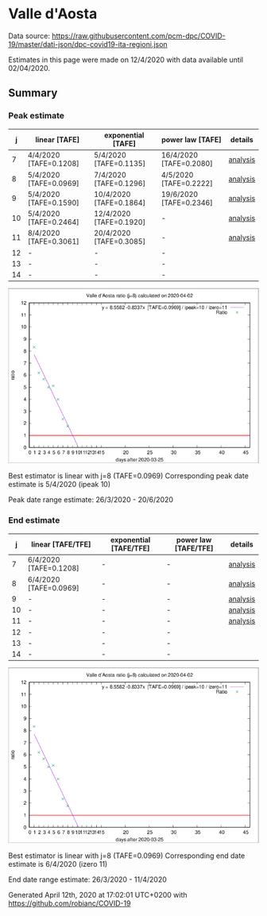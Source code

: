 # Valle d'Aosta


Data source: https://raw.githubusercontent.com/pcm-dpc/COVID-19/master/dati-json/dpc-covid19-ita-regioni.json

Estimates in this page were made on 12/4/2020 with data available until 02/04/2020.


## Summary 

### Peak estimate 
|j|linear [TAFE]|exponential [TAFE]|power law [TAFE]|details|
|---|----|-----------|---------|-------|
|7|4/4/2020 [TAFE=0.1208]|5/4/2020 [TAFE=0.1135]|16/4/2020 [TAFE=0.2080]|[analysis](COVID-19_valle_d'aosta_j7_2020-04-02.md)|
|8|5/4/2020 [TAFE=0.0969]|7/4/2020 [TAFE=0.1296]|4/5/2020 [TAFE=0.2222]|[analysis](COVID-19_valle_d'aosta_j8_2020-04-02.md)|
|9|5/4/2020 [TAFE=0.1590]|10/4/2020 [TAFE=0.1864]|19/6/2020 [TAFE=0.2346]|[analysis](COVID-19_valle_d'aosta_j9_2020-04-02.md)|
|10|5/4/2020 [TAFE=0.2464]|12/4/2020 [TAFE=0.1920]|-|[analysis](COVID-19_valle_d'aosta_j10_2020-04-02.md)|
|11|8/4/2020 [TAFE=0.3061]|20/4/2020 [TAFE=0.3085]|-|[analysis](COVID-19_valle_d'aosta_j11_2020-04-02.md)|
|12|-|-|-||
|13|-|-|-||
|14|-|-|-||

![best peak estimate](COVID-19_valle_d'aosta_j8_2020-04-02.png)

Best estimator is linear with j=8 (TAFE=0.0969)
Corresponding peak date estimate is 5/4/2020 (ipeak 10)


Peak date range estimate: 26/3/2020 - 20/6/2020

### End estimate 
|j|linear [TAFE/TFE]|exponential [TAFE/TFE]|power law [TAFE/TFE]|details|
|---|----|-----------|---------|-------|
|7|6/4/2020 [TAFE=0.1208]|-|-|[analysis](COVID-19_valle_d'aosta_j7_2020-04-02.md)|
|8|6/4/2020 [TAFE=0.0969]|-|-|[analysis](COVID-19_valle_d'aosta_j8_2020-04-02.md)|
|9|-|-|-|[analysis](COVID-19_valle_d'aosta_j9_2020-04-02.md)|
|10|-|-|-|[analysis](COVID-19_valle_d'aosta_j10_2020-04-02.md)|
|11|-|-|-|[analysis](COVID-19_valle_d'aosta_j11_2020-04-02.md)|
|12|-|-|-||
|13|-|-|-||
|14|-|-|-||

![best zero estimate](COVID-19_valle_d'aosta_j8_2020-04-02.png)

Best estimator is linear with j=8 (TAFE=0.0969)
Corresponding end date estimate is 6/4/2020 (izero 11)


End date range estimate: 26/3/2020 - 11/4/2020

Generated April 12th, 2020 at 17:02:01 UTC+0200 with https://github.com/robianc/COVID-19
